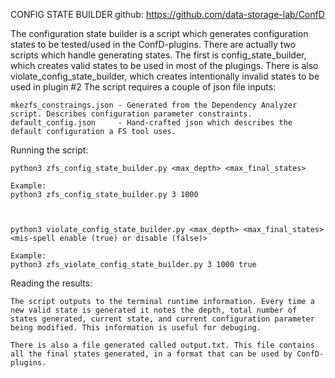 CONFIG STATE BUILDER 
github: https://github.com/data-storage-lab/ConfD

The configuration state builder is a script which generates configuration states to be tested/used in the ConfD-plugins.
There are actually two scripts which handle generating states. The first is config_state_builder, which creates valid states to be used in most of the plugings. There is also violate_config_state_builder, which creates intentionally invalid states to be used in plugin #2 
The script requires a couple of json file inputs:

	mkezfs_constraings.json - Generated from the Dependency Analyzer script. Describes configuration parameter constraints. 
	default_config.json     - Hand-crafted json which describes the default configuration a FS tool uses. 
	
	
Running the script:

	python3 zfs_config_state_builder.py <max_depth> <max_final_states>
	
	Example:
	python3 zfs_config_state_builder.py 3 1000
	
	
	
	python3 violate_config_state_builder.py <max_depth> <max_final_states> <mis-spell enable (true) or disable (false)>
	
	Example:
	python3 zfs_violate_config_state_builder.py 3 1000 true

Reading the results:
	
	The script outputs to the terminal runtime information. Every time a new valid state is generated it notes the depth, total number of states generated, current state, and current configuration parameter being modified. This information is useful for debuging. 
	
	There is also a file generated called output.txt. This file contains all the final states generated, in a format that can be used by ConfD-plugins. 
